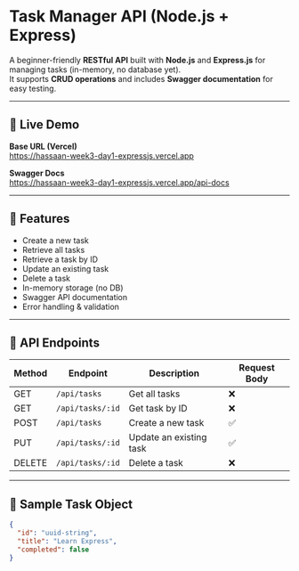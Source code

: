 # Task Manager API (Node.js + Express)

A beginner-friendly **RESTful API** built with **Node.js** and **Express.js** for managing tasks (in-memory, no database yet).  
It supports **CRUD operations** and includes **Swagger documentation** for easy testing.

---

## 🚀 Live Demo
**Base URL (Vercel)**  
https://hassaan-week3-day1-expressjs.vercel.app  

**Swagger Docs**  
https://hassaan-week3-day1-expressjs.vercel.app/api-docs  

---

## 📌 Features
- Create a new task
- Retrieve all tasks
- Retrieve a task by ID
- Update an existing task
- Delete a task
- In-memory storage (no DB)
- Swagger API documentation
- Error handling & validation

---

## 📂 API Endpoints

| Method | Endpoint              | Description               | Request Body |
|--------|-----------------------|---------------------------|--------------|
| GET    | `/api/tasks`           | Get all tasks             | ❌           |
| GET    | `/api/tasks/:id`       | Get task by ID            | ❌           |
| POST   | `/api/tasks`           | Create a new task         | ✅           |
| PUT    | `/api/tasks/:id`       | Update an existing task   | ✅           |
| DELETE | `/api/tasks/:id`       | Delete a task             | ❌           |

---

## 📝 Sample Task Object
```json
{
  "id": "uuid-string",
  "title": "Learn Express",
  "completed": false
}
